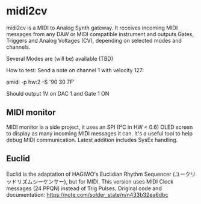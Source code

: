 # midi2cv

midi2cv is a MIDI to Analog Synth gateway.
It receives incoming MIDI messages from any DAW or MIDI compatible instrument and outputs Gates, Triggers and Analog Voltages (CV), depending on selected modes and channels.

Several Modes are (will be) available (TBD)

How to test:
Send a note on channel 1 with velocity 127:

amidi -p hw:2 -S '90 30 7F'

Should output 1V on DAC 1 and Gate 1 ON

## MIDI monitor
MIDI monitor is a side project, it uses an SPI (I²C in HW < 0.6) OLED screen to display as many incoming MIDI messages it can.
It's a useful tool to help debug MIDI communication.
Latest addition includes SysEx handling.

## Euclid
Euclid is the adaptation of HAGIWO's Euclidian Rhythm Sequencer (ユークリッドリズムシーケンサー), but for MIDI.
This version uses MIDI Clock messages (24 PPQN) instead of Trig Pulses.
Original code and documentation: https://note.com/solder_state/n/n433b32ea6dbc
